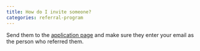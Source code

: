 ```yaml
---
title: How do I invite someone?
categories: referral-program
---
```

Send them to the [application page](http://ownersup.com/apply) and make sure they enter your email as the person who referred them.
